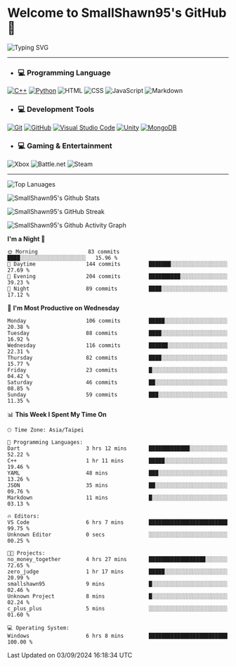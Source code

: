 # Welcome to SmallShawn95's GitHub 👋

![Typing SVG](https://readme-typing-svg.demolab.com/?lines=print("Hello,+world");cout+>>+"Hello,+world!";console.log("Hello,+world!")&center=true&vCenter=true&size=22&random=true)

***
<!-- https://shields.io/, https://simpleicons.org/ -->
* ### 💻 Programming Language
[![C++](https://img.shields.io/badge/-C++-00599C?style=flat-square&logo=cplusplus)](https://cplusplus.com/)
[![Python](https://img.shields.io/badge/-Python-3776AB?style=flat-square&logo=python&logoColor=white)](https://www.python.org/)
![HTML](https://img.shields.io/badge/-HTML-E34F26?style=flat-square&logo=html5&logoColor=white)
![CSS](https://img.shields.io/badge/-CSS-1572B6?style=flat-square&logo=css3)
![JavaScript](https://img.shields.io/badge/-JavaScript-F7DF1E?style=flat-square&logo=javascript&logoColor=white)
![Markdown](https://img.shields.io/badge/-Markdown-000000?style=flat-square&logo=markdown)
* ### 💻 Development Tools
[![Git](https://img.shields.io/badge/-Git-f05032?style=flat-square&logo=git&logoColor=white)](https://git-scm.com/)
[![GitHub](https://img.shields.io/badge/-GitHub-181717?style=flat-square&logo=github)](https://github.com/)
[![Visual Studio Code](https://img.shields.io/badge/-Visual%20Studio%20Code-007ACC?style=flat-square&logo=visualstudiocode)](https://code.visualstudio.com/)
[![Unity](https://img.shields.io/badge/-Unity-000000?style=flat-square&logo=unity)](https://unity.com/)
[![MongoDB](https://img.shields.io/badge/-MongoDB-47A248?style=flat-square&logo=mongodb&logoColor=white)](https://www.mongodb.com/)
* ### 💻 Gaming & Entertainment
![Xbox](https://img.shields.io/badge/-Xbox-107C10?style=flat-square&logo=xbox)
![Battle.net](https://img.shields.io/badge/-Battle.net-4381C3?style=flat-square&logo=battledotnet&logoColor=white)
![Steam](https://img.shields.io/badge/-Steam-000000?style=flat-square&logo=steam)
***

<!-- ![GitHub User's Stars](https://img.shields.io/github/stars/smallshawn95?color=orange&label=Stars&labelColor=yellow) -->
<!-- ![GitHub Followers](https://img.shields.io/github/followers/smallshawn95?color=orange&label=Followers&labelColor=FFDBAC) -->

![Top Lanuages](https://github-readme-stats.vercel.app/api/top-langs/?username=smallshawn95&theme=holi&layout=donut&size_weight=0.5&count_weight=0.5&exclude_repo=smallshawn95.github.io)

![SmallShawn95's Github Stats](https://github-readme-stats.vercel.app/api?username=smallshawn95&theme=holi&show_icons=true&rank_icon=github)

![SmallShawn95's GitHub Streak](https://streak-stats.demolab.com/?user=smallshawn95&theme=holi-theme&date_format=M%20j%5B%2C%20Y%5D)

![SmallShawn95's Github Activity Graph](https://github-readme-activity-graph.vercel.app/graph?username=smallshawn95&theme=tokyo-night)

<!-- ![SmallShawn95's WakaTime Stats](https://github-readme-stats.vercel.app/api/wakatime?username=smallshawn95) -->
<!-- ![Repositorie Card](https://github-readme-stats.vercel.app/api/pin/?username=smallshawn95&repo=Python-Discord-Bot-Course&theme=holi) -->
<!-- ![Repositorie Card](https://github-readme-stats.vercel.app/api/pin/?username=smallshawn95&repo=ZeroJudge-Code&theme=holi) -->

<!--START_SECTION:waka-->
**I'm a Night 🦉** 

```text
🌞 Morning                83 commits          ████░░░░░░░░░░░░░░░░░░░░░   15.96 % 
🌆 Daytime                144 commits         ███████░░░░░░░░░░░░░░░░░░   27.69 % 
🌃 Evening                204 commits         ██████████░░░░░░░░░░░░░░░   39.23 % 
🌙 Night                  89 commits          ████░░░░░░░░░░░░░░░░░░░░░   17.12 % 
```
📅 **I'm Most Productive on Wednesday** 

```text
Monday                   106 commits         █████░░░░░░░░░░░░░░░░░░░░   20.38 % 
Tuesday                  88 commits          ████░░░░░░░░░░░░░░░░░░░░░   16.92 % 
Wednesday                116 commits         ██████░░░░░░░░░░░░░░░░░░░   22.31 % 
Thursday                 82 commits          ████░░░░░░░░░░░░░░░░░░░░░   15.77 % 
Friday                   23 commits          █░░░░░░░░░░░░░░░░░░░░░░░░   04.42 % 
Saturday                 46 commits          ██░░░░░░░░░░░░░░░░░░░░░░░   08.85 % 
Sunday                   59 commits          ███░░░░░░░░░░░░░░░░░░░░░░   11.35 % 
```


📊 **This Week I Spent My Time On** 

```text
🕑︎ Time Zone: Asia/Taipei

💬 Programming Languages: 
Dart                     3 hrs 12 mins       █████████████░░░░░░░░░░░░   52.22 % 
C++                      1 hr 11 mins        █████░░░░░░░░░░░░░░░░░░░░   19.46 % 
YAML                     48 mins             ███░░░░░░░░░░░░░░░░░░░░░░   13.26 % 
JSON                     35 mins             ██░░░░░░░░░░░░░░░░░░░░░░░   09.76 % 
Markdown                 11 mins             █░░░░░░░░░░░░░░░░░░░░░░░░   03.13 % 

🔥 Editors: 
VS Code                  6 hrs 7 mins        █████████████████████████   99.75 % 
Unknown Editor           0 secs              ░░░░░░░░░░░░░░░░░░░░░░░░░   00.25 % 

🐱‍💻 Projects: 
no_money_together        4 hrs 27 mins       ██████████████████░░░░░░░   72.65 % 
zero_judge               1 hr 17 mins        █████░░░░░░░░░░░░░░░░░░░░   20.99 % 
smallshawn95             9 mins              █░░░░░░░░░░░░░░░░░░░░░░░░   02.46 % 
Unknown Project          8 mins              █░░░░░░░░░░░░░░░░░░░░░░░░   02.24 % 
c_plus_plus              5 mins              ░░░░░░░░░░░░░░░░░░░░░░░░░   01.60 % 

💻 Operating System: 
Windows                  6 hrs 8 mins        █████████████████████████   100.00 % 
```


 Last Updated on 03/09/2024 16:18:34 UTC
<!--END_SECTION:waka-->

<!--
**smallshawn95/smallshawn95** is a ✨ _special_ ✨ repository because its `README.md` (this file) appears on your GitHub profile.

- 🔭 I’m currently working on ...
- 🌱 I’m currently learning ...
- 👯 I’m looking to collaborate on ...
- 🤔 I’m looking for help with ...
- 💬 Ask me about ...
- 📫 How to reach me: ...
- 😄 Pronouns: ...
- ⚡ Fun fact: ...
-->
